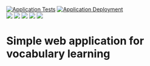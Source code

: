 [![Application Tests](https://github.com/BranislavBeno/Dictionary-Learning-Platform/actions/workflows/01-run-tests.yml/badge.svg)](https://github.com/BranislavBeno/Dictionary-Learning-Platform/actions/workflows/01-run-tests.yml)
[![Application Deployment](https://github.com/BranislavBeno/Dictionary-Learning-Platform/actions/workflows/02-deploy-docker-image.yml/badge.svg)](https://github.com/BranislavBeno/Dictionary-Learning-Platform/actions/workflows/02-deploy-docker-image.yml)  
[![](https://img.shields.io/badge/Java-21-blue)](/app/build.gradle.kts)
[![](https://img.shields.io/badge/Spring%20Boot-3.4.3-blue)](/app/build.gradle.kts)
[![](https://img.shields.io/badge/Testcontainers-1.20.5-blue)](/app/build.gradle.kts)
[![](https://img.shields.io/badge/Gradle-8.13-blue)](/gradle/wrapper/gradle-wrapper.properties)
[![](https://img.shields.io/badge/License-MIT-blue.svg)](https://opensource.org/licenses/MIT)

# Simple web application for vocabulary learning
